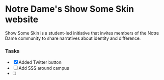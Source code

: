 # Notre Dame's Show Some Skin website
Show Some Skin is a student-led initiative that invites members of the
Notre Dame community to share narratives about identity and difference.

### Tasks
- [x] Added Twitter button
- [ ] Add SSS around campus
- [ ]
